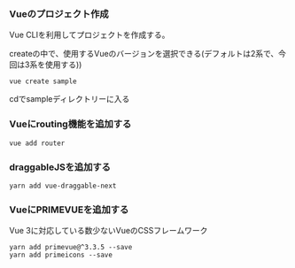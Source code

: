 ### Vueのプロジェクト作成

Vue CLIを利用してプロジェクトを作成する。

createの中で、使用するVueのバージョンを選択できる(デフォルトは2系で、今回は3系を使用する))

``` shell
vue create sample
```

cdでsampleディレクトリーに入る

### Vueにrouting機能を追加する

``` shell
vue add router
```

### draggableJSを追加する

```
yarn add vue-draggable-next
```

### VueにPRIMEVUEを追加する

Vue 3に対応している数少ないVueのCSSフレームワーク

``` shell
yarn add primevue@^3.3.5 --save
yarn add primeicons --save
```


